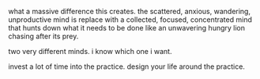 what a massive difference this creates.
the scattered, anxious, wandering, unproductive mind is replace with a collected, focused, concentrated mind that hunts down what it needs to be done like an unwavering hungry lion chasing after its prey.

two very different minds. i know which one i want.

invest a lot of time into the practice. design your life around the practice.

